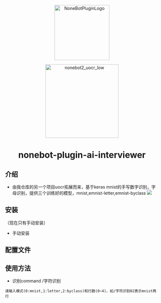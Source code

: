 <div align="center">
  <a href="https://v2.nonebot.dev/store"><img src="https://github.com/A-kirami/nonebot-plugin-template/blob/resources/nbp_logo.png" width="180" height="180" alt="NoneBotPluginLogo"></a>
  <br>
  <p><img src="https://github.com/A-kirami/nonebot-plugin-template/blob/resources/NoneBotPlugin.svg" width="240" alt="nonebot2_uocr_low"></p>
</div>

<div align="center">

# nonebot-plugin-ai-interviewer
</div>

## 介绍
- 由我仓库的另一个项目uocr拓展而来，基于keras mnist的手写数字识别，字母识别，提供三个训练好的模型，mnist,emnist-letter,emnist-byclass
![](demo.jpg)
## 安装  
（现在只有手动安装）
* 手动安装

## 配置文件


## 使用方法

- 识别command /字符识别
```
请输入模式(0:mnist,1:letter,2:byclass)和行数(0~4)，如/字符识别02表示mnist两行

```
